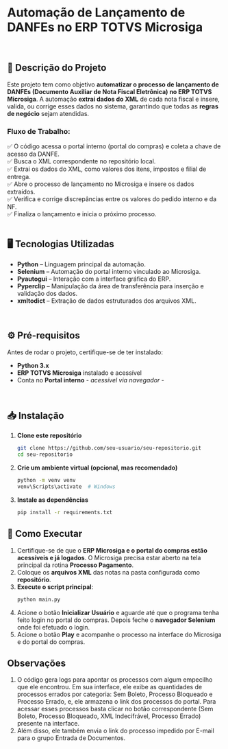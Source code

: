 # **Automação de Lançamento de DANFEs no ERP TOTVS Microsiga**  
<br/>

## 📌 **Descrição do Projeto**  
Este projeto tem como objetivo **automatizar o processo de lançamento de DANFEs (Documento Auxiliar de Nota Fiscal Eletrônica) no ERP TOTVS Microsiga**. A automação **extrai dados do XML** de cada nota fiscal e insere, valida, ou corrige esses dados no sistema, garantindo que todas as **regras de negócio** sejam atendidas.  

### Fluxo de Trabalho:  
✅ O código acessa o portal interno (portal do compras) e coleta a chave de acesso da DANFE.  
✅ Busca o XML correspondente no repositório local.  
✅ Extrai os dados do XML, como valores dos itens, impostos e filial de entrega.  
✅ Abre o processo de lançamento no Microsiga e insere os dados extraídos.  
✅ Verifica e corrige discrepâncias entre os valores do pedido interno e da NF.  
✅ Finaliza o lançamento e inicia o próximo processo.  
<br/>

## 🖥 **Tecnologias Utilizadas**  
- **Python** – Linguagem principal da automação.  
- **Selenium** – Automação do portal interno vinculado ao Microsiga.  
- **Pyautogui** – Interação com a interface gráfica do ERP.  
- **Pyperclip** – Manipulação da área de transferência para inserção e validação dos dados.  
- **xmltodict** – Extração de dados estruturados dos arquivos XML.  
<br/>

## ⚙️ **Pré-requisitos**  
Antes de rodar o projeto, certifique-se de ter instalado:  
- **Python 3.x**    
- **ERP TOTVS Microsiga** instalado e acessível  
- Conta no **Portal interno** - *acessível via navegador* -
<br/>

## 📥 **Instalação**  

1. **Clone este repositório**  
   ```sh
   git clone https://github.com/seu-usuario/seu-repositorio.git
   cd seu-repositorio
   ```
   
2. **Crie um ambiente virtual (opcional, mas recomendado)**  
   ```sh
   python -m venv venv
   venv\Scripts\activate  # Windows
   ```
   
3. **Instale as dependências**  
   ```sh
   pip install -r requirements.txt
   ```
   

## 🚀 **Como Executar**  

1. Certifique-se de que o **ERP Microsiga e o portal do compras estão acessíveis e já logados**. O Microsiga precisa estar aberto na tela principal da rotina **Processo Pagamento**.  
2. Coloque os **arquivos XML** das notas na pasta configurada como **repositório**.  
3. **Execute o script principal**:  
   ```sh
   python main.py
   ```
4. Acione o botão **Inicializar Usuário** e aguarde até que o programa tenha feito login no portal do compras. Depois feche o **navegador Selenium** onde foi efetuado o login.
5. Acione o botão **Play** e acompanhe o processo na interface do Microsiga e do portal do compras.


## **Observações**  

1. O código gera logs para apontar os processos com algum empecilho que ele encontrou. Em sua interface, ele exibe as quantidades de processos errados por categoria: Sem Boleto, Processo Bloqueado e Processo Errado, e, ele armazena o link dos processos do portal. Para acessar esses processos basta clicar no botão correspondente (Sem Boleto, Processo Bloqueado, XML Indecifrável, Processo Errado) presente na interface.
2. Além disso, ele também envia o link do processo impedido por E-mail para o grupo Entrada de Documentos.
   

